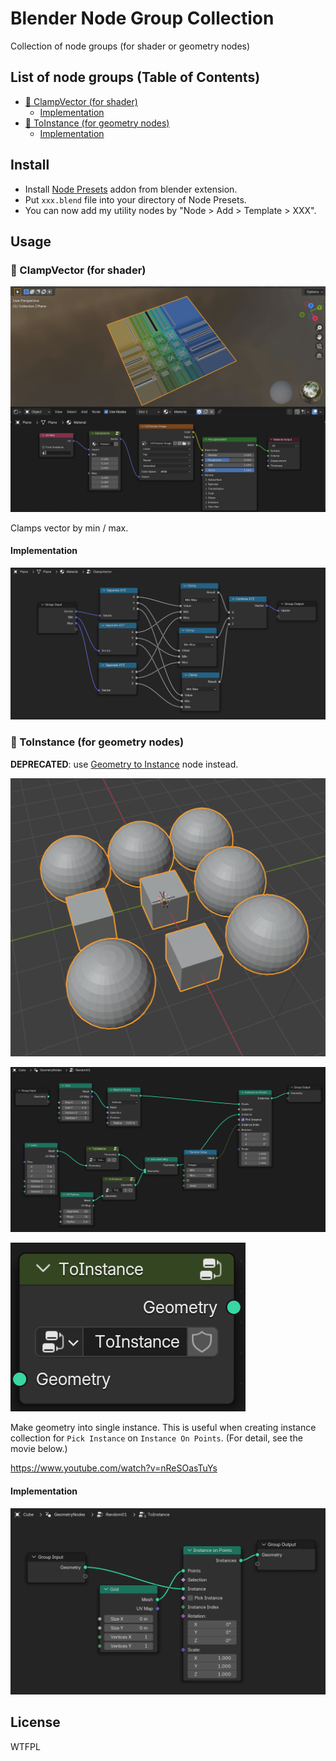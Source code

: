 # Blender Node Group Collection

Collection of node groups (for shader or geometry nodes)

## List of node groups (Table of Contents)
- [:pushpin: ClampVector (for shader)](#pushpin-clampvector-for-shader)
  - [Implementation](#implementation)
- [:pushpin: ToInstance (for geometry nodes)](#pushpin-toinstance-for-geometry-nodes)
  - [Implementation](#implementation-1)


## Install

- Install [Node Presets](https://extensions.blender.org/add-ons/node-presets/) addon from blender extension.
- Put `xxx.blend` file into your directory of Node Presets.
- You can now add my utility nodes by "Node > Add > Template > XXX".

## Usage

### :pushpin: ClampVector (for shader)

![docs/screenshot_clampvector.png](docs/screenshot_clampvector.png)

Clamps vector by min / max.

#### Implementation

![docs/clampvector/implementation.png](docs/clampvector/implementation.png)

### :pushpin: ToInstance (for geometry nodes)

**DEPRECATED**: use [Geometry to Instance](https://docs.blender.org/manual/en/latest/modeling/geometry_nodes/geometry/geometry_to_instance.html) node instead.

![docs/toinstance/screenshot.png](docs/toinstance/screenshot.png)

![docs/toinstance/example.png](docs/toinstance/example.png)

![docs/toinstance/node.png](docs/toinstance/node.png)

Make geometry into single instance. This is useful when creating instance collection for `Pick Instance` on `Instance On Points`. (For detail, see the movie below.)

https://www.youtube.com/watch?v=nReSOasTuYs

#### Implementation

![docs/toinstance/implementation.png](docs/toinstance/implementation.png)

## License

WTFPL
